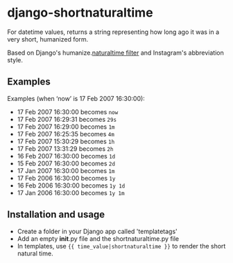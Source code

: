 django-shortnaturaltime
=

For datetime values, returns a string representing how long ago it was in a very short, humanized form.

Based on Django's humanize.[naturaltime filter](https://docs.djangoproject.com/en/dev/ref/contrib/humanize/) and Instagram's abbreviation style.

Examples
-

Examples (when ‘now’ is 17 Feb 2007 16:30:00):

* 17 Feb 2007 16:30:00 becomes `now`
* 17 Feb 2007 16:29:31 becomes `29s`
* 17 Feb 2007 16:29:00 becomes `1m`
* 17 Feb 2007 16:25:35 becomes `4m`
* 17 Feb 2007 15:30:29 becomes `1h`
* 17 Feb 2007 13:31:29 becomes `2h`
* 16 Feb 2007 16:30:00 becomes `1d`
* 15 Feb 2007 16:30:00 becomes `2d`
* 17 Jan 2007 16:30:00 becomes `1m`
* 17 Feb 2006 16:30:00 becomes `1y`
* 16 Feb 2006 16:30:00 becomes `1y 1d`
* 17 Jan 2006 16:30:00 becomes `1y 1m`

Installation and usage
-
* Create a folder in your Django app called 'templatetags'
* Add an empty __init__.py file and the shortnaturaltime.py file
* In templates, use `{{ time_value|shortnaturaltime }}` to render the short natural time.

